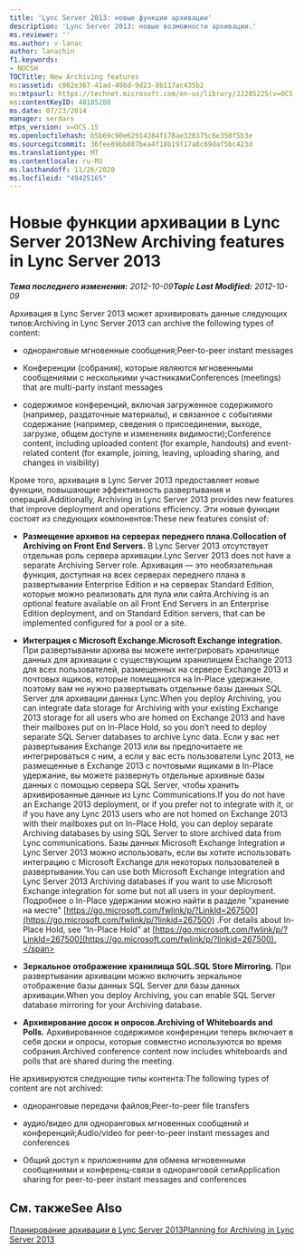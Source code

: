 ```yaml
---
title: 'Lync Server 2013: новые функции архивации'
description: 'Lync Server 2013: новые возможности архивации.'
ms.reviewer: ''
ms.author: v-lanac
author: lanachin
f1.keywords:
- NOCSH
TOCTitle: New Archiving features
ms:assetid: c002e367-41ad-498d-9d23-8b117ac435b2
ms:mtpsurl: https://technet.microsoft.com/en-us/library/JJ205225(v=OCS.15)
ms:contentKeyID: 48185288
ms.date: 07/23/2014
manager: serdars
mtps_version: v=OCS.15
ms.openlocfilehash: b5b69c90e62914284f178ae328375c6e350f5b3e
ms.sourcegitcommit: 36fee89bb887bea4f18b19f17a8c69daf5bc423d
ms.translationtype: MT
ms.contentlocale: ru-RU
ms.lasthandoff: 11/26/2020
ms.locfileid: "49425165"
---
```

# <a name="new-archiving-features-in-lync-server-2013"></a><span data-ttu-id="f488c-103">Новые функции архивации в Lync Server 2013</span><span class="sxs-lookup"><span data-stu-id="f488c-103">New Archiving features in Lync Server 2013</span></span>

<div data-xmlns="http://www.w3.org/1999/xhtml">

<div class="topic" data-xmlns="http://www.w3.org/1999/xhtml" data-msxsl="urn:schemas-microsoft-com:xslt" data-cs="https://msdn.microsoft.com/">

<div data-asp="https://msdn2.microsoft.com/asp">



</div>

<div id="mainSection">

<div id="mainBody"><span data-ttu-id="f488c-104">

<span> </span></span><span class="sxs-lookup"><span data-stu-id="f488c-104">

<span> </span></span></span>

<span data-ttu-id="f488c-105">_**Тема последнего изменения:** 2012-10-09_</span><span class="sxs-lookup"><span data-stu-id="f488c-105">_**Topic Last Modified:** 2012-10-09_</span></span>

<span data-ttu-id="f488c-106">Архивация в Lync Server 2013 может архивировать данные следующих типов:</span><span class="sxs-lookup"><span data-stu-id="f488c-106">Archiving in Lync Server 2013 can archive the following types of content:</span></span>

  - <span data-ttu-id="f488c-107">одноранговые мгновенные сообщения;</span><span class="sxs-lookup"><span data-stu-id="f488c-107">Peer-to-peer instant messages</span></span>

  - <span data-ttu-id="f488c-108">Конференции (собрания), которые являются мгновенными сообщениями с несколькими участниками</span><span class="sxs-lookup"><span data-stu-id="f488c-108">Conferences (meetings) that are multi-party instant messages</span></span>

  - <span data-ttu-id="f488c-109">содержимое конференций, включая загруженное содержимого (например, раздаточные материалы), и связанное с событиями содержание (например, сведения о присоединении, выходе, загрузке, общем доступе и изменениях видимости);</span><span class="sxs-lookup"><span data-stu-id="f488c-109">Conference content, including uploaded content (for example, handouts) and event-related content (for example, joining, leaving, uploading sharing, and changes in visibility)</span></span>

<span data-ttu-id="f488c-110">Кроме того, архивация в Lync Server 2013 предоставляет новые функции, повышающие эффективность развертывания и операций.</span><span class="sxs-lookup"><span data-stu-id="f488c-110">Additionally, Archiving in Lync Server 2013 provides new features that improve deployment and operations efficiency.</span></span> <span data-ttu-id="f488c-111">Эти новые функции состоят из следующих компонентов:</span><span class="sxs-lookup"><span data-stu-id="f488c-111">These new features consist of:</span></span>

  - <span data-ttu-id="f488c-112">**Размещение архивов на серверах переднего плана.**</span><span class="sxs-lookup"><span data-stu-id="f488c-112">**Collocation of Archiving on Front End Servers.**</span></span>   <span data-ttu-id="f488c-113">В Lync Server 2013 отсутствует отдельная роль сервера архивации.</span><span class="sxs-lookup"><span data-stu-id="f488c-113">Lync Server 2013 does not have a separate Archiving Server role.</span></span> <span data-ttu-id="f488c-114">Архивация — это необязательная функция, доступная на всех серверах переднего плана в развертывании Enterprise Edition и на серверах Standard Edition, которые можно реализовать для пула или сайта.</span><span class="sxs-lookup"><span data-stu-id="f488c-114">Archiving is an optional feature available on all Front End Servers in an Enterprise Edition deployment, and on Standard Edition servers, that can be implemented configured for a pool or a site.</span></span>

  - <span data-ttu-id="f488c-115">**Интеграция с Microsoft Exchange.**</span><span class="sxs-lookup"><span data-stu-id="f488c-115">**Microsoft Exchange integration.**</span></span>   <span data-ttu-id="f488c-116">При развертывании архива вы можете интегрировать хранилище данных для архивации с существующим хранилищем Exchange 2013 для всех пользователей, размещенных на сервере Exchange 2013 и почтовых ящиков, которые помещаются на In-Place удержание, поэтому вам не нужно развертывать отдельные базы данных SQL Server для архивации данных Lync.</span><span class="sxs-lookup"><span data-stu-id="f488c-116">When you deploy Archiving, you can integrate data storage for Archiving with your existing Exchange 2013 storage for all users who are homed on Exchange 2013 and have their mailboxes put on In-Place Hold, so you don’t need to deploy separate SQL Server databases to archive Lync data.</span></span> <span data-ttu-id="f488c-117">Если у вас нет развертывания Exchange 2013 или вы предпочитаете не интегрироваться с ним, а если у вас есть пользователи Lync 2013, не размещенные в Exchange 2013 с почтовыми ящиками в In-Place удержание, вы можете развернуть отдельные архивные базы данных с помощью сервера SQL Server, чтобы хранить архивированные данные из Lync Communications.</span><span class="sxs-lookup"><span data-stu-id="f488c-117">If you do not have an Exchange 2013 deployment, or if you prefer not to integrate with it, or if you have any Lync 2013 users who are not homed on Exchange 2013 with their mailboxes put on In-Place Hold, you can deploy separate Archiving databases by using SQL Server to store archived data from Lync communications.</span></span> <span data-ttu-id="f488c-118">Базы данных Microsoft Exchange Integration и Lync Server 2013 можно использовать, если вы хотите использовать интеграцию с Microsoft Exchange для некоторых пользователей в развертывании.</span><span class="sxs-lookup"><span data-stu-id="f488c-118">You can use both Microsoft Exchange integration and Lync Server 2013 Archiving databases if you want to use Microsoft Exchange integration for some but not all users in your deployment.</span></span> <span data-ttu-id="f488c-119">Подробнее о In-Place удержании можно найти в разделе "хранение на месте" [https://go.microsoft.com/fwlink/p/?LinkId=267500](https://go.microsoft.com/fwlink/p/?linkid=267500) .</span><span class="sxs-lookup"><span data-stu-id="f488c-119">For details about In-Place Hold, see “In-Place Hold” at [https://go.microsoft.com/fwlink/p/?LinkId=267500](https://go.microsoft.com/fwlink/p/?linkid=267500).</span></span>

  - <span data-ttu-id="f488c-120">**Зеркальное отображение хранилища SQL.**</span><span class="sxs-lookup"><span data-stu-id="f488c-120">**SQL Store Mirroring.**</span></span>   <span data-ttu-id="f488c-121">При развертывании архивации можно включить зеркальное отображение базы данных SQL Server для базы данных архивации.</span><span class="sxs-lookup"><span data-stu-id="f488c-121">When you deploy Archiving, you can enable SQL Server database mirroring for your Archiving database.</span></span>

  - <span data-ttu-id="f488c-122">**Архивирование досок и опросов.**</span><span class="sxs-lookup"><span data-stu-id="f488c-122">**Archiving of Whiteboards and Polls.**</span></span>   <span data-ttu-id="f488c-123">Архивированное содержимое конференции теперь включает в себя доски и опросы, которые совместно используются во время собрания.</span><span class="sxs-lookup"><span data-stu-id="f488c-123">Archived conference content now includes whiteboards and polls that are shared during the meeting.</span></span>

<span data-ttu-id="f488c-124">Не архивируются следующие типы контента:</span><span class="sxs-lookup"><span data-stu-id="f488c-124">The following types of content are not archived:</span></span>

  - <span data-ttu-id="f488c-125">одноранговые передачи файлов;</span><span class="sxs-lookup"><span data-stu-id="f488c-125">Peer-to-peer file transfers</span></span>

  - <span data-ttu-id="f488c-126">аудио/видео для одноранговых мгновенных сообщений и конференций;</span><span class="sxs-lookup"><span data-stu-id="f488c-126">Audio/video for peer-to-peer instant messages and conferences</span></span>

  - <span data-ttu-id="f488c-127">Общий доступ к приложениям для обмена мгновенными сообщениями и конференц-связи в одноранговой сети</span><span class="sxs-lookup"><span data-stu-id="f488c-127">Application sharing for peer-to-peer instant messages and conferences</span></span>

<div>

## <a name="see-also"></a><span data-ttu-id="f488c-128">См. также</span><span class="sxs-lookup"><span data-stu-id="f488c-128">See Also</span></span>


[<span data-ttu-id="f488c-129">Планирование архивации в Lync Server 2013</span><span class="sxs-lookup"><span data-stu-id="f488c-129">Planning for Archiving in Lync Server 2013</span></span>](lync-server-2013-planning-for-archiving.md)  
  

<span data-ttu-id="f488c-130"></div>

</div>

<span> </span>

</div>

</div>

</span><span class="sxs-lookup"><span data-stu-id="f488c-130"></div>

</div>

<span> </span>

</div>

</div>

</span></span></div>

